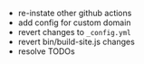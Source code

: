 * re-instate other github actions
* add config for custom domain
* revert changes to `_config.yml`
* revert bin/build-site.js changes
* resolve TODOs
